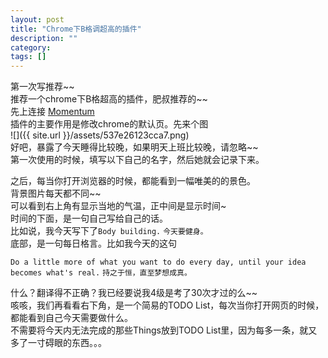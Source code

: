 ```yaml
---
layout: post
title: "Chrome下B格调超高的插件"
description: ""
category: 
tags: []
---
```


第一次写推荐~~  
推荐一个chrome下B格超高的插件，肥叔推荐的~~  
先上连接 [Momentum](https://chrome.google.com/webstore/detail/momentum/laookkfknpbbblfpciffpaejjkokdgca)  
插件的主要作用是修改chrome的默认页。先来个图  
![]({{ site.url }}/assets/537e26123cca7.png)  
好吧，暴露了今天睡得比较晚，如果明天上班比较晚，请忽略~~  
第一次使用的时候，填写以下自己的名字，然后她就会记录下来。  

之后，每当你打开浏览器的时候，都能看到一幅唯美的的景色。  
背景图片每天都不同~~  
可以看到右上角有显示当地的气温，正中间是显示时间~  
时间的下面，是一句自己写给自己的话。  
比如说，我今天写下了`Body building.` `今天要健身。`   
底部，是一句每日格言。比如我今天的这句

`Do a little more of what you want to do every day, until your idea becomes what's real.` `持之于恒，直至梦想成真。`

什么？翻译得不正确？我已经要说我4级是考了30次才过的么~~  
咳咳，我们再看看右下角，是一个简易的TODO List，每次当你打开网页的时候，都能看到自己今天需要做什么。  
不需要将今天内无法完成的那些Things放到TODO List里，因为每多一条，就又多了一寸碍眼的东西。。。
